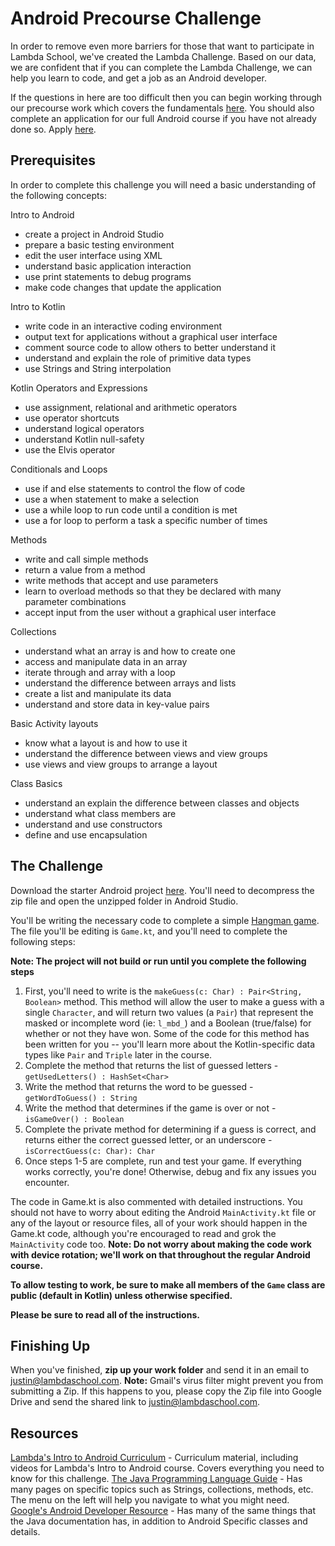 # Android Precourse Challenge
In order to remove even more barriers for those that want to participate in Lambda School, we've created the Lambda Challenge. Based on our data, we are confident that if you can complete the Lambda Challenge, we can help you learn to code, and get a job as an Android developer.

If the questions in here are too difficult then you can begin working through our precourse work which covers the fundamentals [here](apply.lambdaschool.com).
You should also complete an application for our full Android course if you have not already done so. Apply [here](apply.lambdaschool.com).
## Prerequisites
In order to complete this challenge you will need a basic understanding of the following concepts:

Intro to Android
* create a project in Android Studio
* prepare a basic testing environment
* edit the user interface using XML
* understand basic application interaction
* use print statements to debug programs
* make code changes that update the application

Intro to Kotlin
* write code in an interactive coding environment
* output text for applications without a graphical user interface
* comment source code to allow others to better understand it
* understand and explain the role of primitive data types
* use Strings and String interpolation

Kotlin Operators and Expressions
* use assignment, relational and arithmetic operators
* use operator shortcuts
* understand logical operators
* understand Kotlin null-safety
* use the Elvis operator

Conditionals and Loops
* use if and else statements to control the flow of code
* use a when statement to make a selection
* use a while loop to run code until a condition is met
* use a for loop to perform a task a specific number of times

Methods
* write and call simple methods
* return a value from a method
* write methods that accept and use parameters
* learn to overload methods so that they be declared with many parameter combinations
* accept input from the user without a graphical user interface

Collections
* understand what an array is and how to create one
* access and manipulate data in an array
* iterate through and array with a loop
* understand the difference between arrays and lists
* create a list and manipulate its data
* understand and store data in key-value pairs

Basic Activity layouts
* know what a layout is and how to use it
* understand the difference between views and view groups
* use views and view groups to arrange a layout

Class Basics
* understand an explain the difference between classes and objects
* understand what class members are
* understand and use constructors
* define and use encapsulation

## The Challenge
Download the starter Android project [here](https://github.com/LambdaSchool/Android-Precourse-Challenge/archive/master.zip). You'll need to decompress the zip file and open the unzipped folder in Android Studio.

You'll be writing the necessary code to complete a simple [Hangman game](https://en.wikipedia.org/wiki/Hangman_(game)). The file you'll be editing is `Game.kt`, and you'll need to complete the following steps:

**Note: The project will not build or run until you complete the following steps**
1. First, you'll need to write is the `makeGuess(c: Char) : Pair<String, Boolean>` method. This method will allow the user to make a guess with a single `Character`, and will return two values (a `Pair`) that represent the masked or incomplete word (ie: `l_mbd_`) and a Boolean (true/false) for whether or not they have won. Some of the code for this method has been written for you -- you'll learn more about the Kotlin-specific data types like `Pair` and `Triple` later in the course.
2. Complete the method that returns the list of guessed letters - `getUsedLetters() : HashSet<Char>`
3. Write the method that returns the word to be guessed - `getWordToGuess() : String`
4. Write the method that determines if the game is over or not - `isGameOver() : Boolean`
5. Complete the private method for determining if a guess is correct, and returns either the correct guessed letter, or an underscore - `isCorrectGuess(c: Char): Char`
6. Once steps 1-5 are complete, run and test your game. If everything works correctly, you're done! Otherwise, debug and fix any issues you encounter.

The code in Game.kt is also commented with detailed instructions. You should not have to worry about editing the Android `MainActivity.kt` file or any of the layout or resource files, all of your work should happen in the Game.kt code, although you're encouraged to read and grok the `MainActivity` code too. **Note: Do not worry about making the code work with device rotation; we'll work on that throughout the regular Android course.**

**To allow testing to work, be sure to make all members of the `Game` class are public (default in Kotlin) unless otherwise specified.**  

**Please be sure to read all of the instructions.**  

## Finishing Up
When you've finished, **zip up your work folder** and send it in an email to [justin@lambdaschool.com](mailto:justin@lambdaschool.com). **Note:** Gmail's virus filter might prevent you from submitting a Zip. If this happens to you, please copy the Zip file into Google Drive and send the shared link to [justin@lambdaschool.com](mailto:justin@lambdaschool.com). 

## Resources
[Lambda's Intro to Android Curriculum](https://learn.lambdaschool.com/and-pre/sprint/recxcgsftw66rq9io) - Curriculum material, including videos for Lambda's Intro to Android course. Covers everything you need to know for this challenge.
[The Java Programming Language Guide](https://docs.oracle.com/javase/7/docs/api/) - Has many pages on specific topics such as Strings, collections, methods, etc. The menu on the left will help you navigate to what you might need.
[Google's Android Developer Resource](https://developer.android.com/docs/) - Has many of the same things that the Java documentation has, in addition to Android Specific classes and details.
